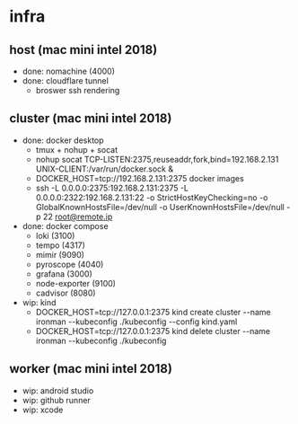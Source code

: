 # infra

## host (mac mini intel 2018)

- done: nomachine (4000)
- done: cloudflare tunnel
	- broswer ssh rendering

## cluster (mac mini intel 2018)

- done: docker desktop
	- tmux + nohup + socat
	- nohup socat TCP-LISTEN:2375,reuseaddr,fork,bind=192.168.2.131 UNIX-CLIENT:/var/run/docker.sock &
	- DOCKER_HOST=tcp://192.168.2.131:2375 docker images
	- ssh -L 0.0.0.0:2375:192.168.2.131:2375 -L 0.0.0.0:2322:192.168.2.131:22 -o StrictHostKeyChecking=no -o GlobalKnownHostsFile=/dev/null -o UserKnownHostsFile=/dev/null -p 22 root@remote.ip
- done: docker compose
	- loki (3100)
	- tempo (4317)
	- mimir (9090)
	- pyroscope (4040)
	- grafana (3000)
	- node-exporter (9100)
	- cadvisor (8080)
- wip:  kind
    - DOCKER_HOST=tcp://127.0.0.1:2375 kind create cluster --name ironman --kubeconfig ./kubeconfig --config kind.yaml
    - DOCKER_HOST=tcp://127.0.0.1:2375 kind delete cluster --name ironman --kubeconfig ./kubeconfig

## worker (mac mini intel 2018)

- wip:  android studio
- wip:  github runner
- wip:  xcode
